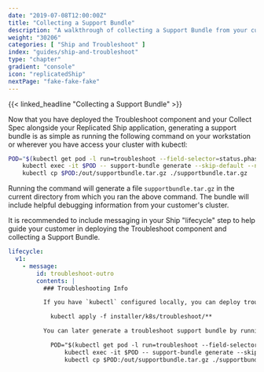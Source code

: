 ```yaml
---
date: "2019-07-08T12:00:00Z"
title: "Collecting a Support Bundle"
description: "A walkthrough of collecting a Support Bundle from your customer."
weight: "30206"
categories: [ "Ship and Troubleshoot" ]
index: "guides/ship-and-troubleshoot"
type: "chapter"
gradient: "console"
icon: "replicatedShip"
nextPage: "fake-fake-fake"
---
```


{{< linked_headline "Collecting a Support Bundle" >}}

Now that you have deployed the Troubleshoot component and your Collect Spec alongside your Replicated Ship application, generating a support bundle is as simple as running the following command on your workstation or wherever you have access your cluster with kubectl:

```bash
POD="$(kubectl get pod -l run=troubleshoot --field-selector=status.phase=Running -o jsonpath='{.items[*].metadata.name}')" ; \
    kubectl exec -it $POD -- support-bundle generate --skip-default --no-upload -f /opt/collect.yml && \
    kubectl cp $POD:/out/supportbundle.tar.gz ./supportbundle.tar.gz
```

Running the command will generate a file `supportbundle.tar.gz` in the current directory from which you ran the above command. The bundle will include helpful debugging information from your customer's cluster.

It is recommended to include messaging in your Ship "lifecycle" step to help guide your customer in deploying the Troubleshoot component and collecting a Support Bundle.

```yaml
lifecycle:
  v1:
    - message:
        id: troubleshoot-outro
        contents: |
          ### Troubleshooting Info

          If you have `kubectl` configured locally, you can deploy troubleshoot by running:

            kubectl apply -f installer/k8s/troubleshoot/**

          You can later generate a troubleshoot support bundle by running the following command on your workstation or wherever you have access your cluster with kubectl:

            POD="$(kubectl get pod -l run=troubleshoot --field-selector=status.phase=Running -o jsonpath='{.items[*].metadata.name}')" ; \
                kubectl exec -it $POD -- support-bundle generate --skip-default --no-upload -f /opt/collect.yml && \
                kubectl cp $POD:/out/supportbundle.tar.gz ./supportbundle.tar.gz
```

